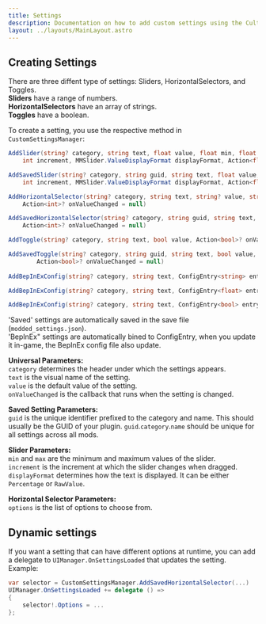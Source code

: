 ```yaml
---
title: Settings
description: Documentation on how to add custom settings using the Cult of the Lamb API
layout: ../layouts/MainLayout.astro
---
```


## Creating Settings

There are three diffent type of settings: Sliders, HorizontalSelectors, and Toggles.  
**Sliders** have a range of numbers.  
**HorizontalSelectors** have an array of strings.  
**Toggles** have a boolean.

To create a setting, you use the respective method in `CustomSettingsManager`:

```csharp
AddSlider(string? category, string text, float value, float min, float max,
    int increment, MMSlider.ValueDisplayFormat displayFormat, Action<float>? onValueChanged = null)

AddSavedSlider(string? category, string guid, string text, float value, float min, float max,
    int increment, MMSlider.ValueDisplayFormat displayFormat, Action<float>? onValueChanged = null)

AddHorizontalSelector(string? category, string text, string? value, string?[] options,
    Action<int>? onValueChanged = null)

AddSavedHorizontalSelector(string? category, string guid, string text, string value, string?[] options,
    Action<int>? onValueChanged = null)

AddToggle(string? category, string text, bool value, Action<bool>? onValueChanged = null)

AddSavedToggle(string? category, string guid, string text, bool value,
        Action<bool>? onValueChanged = null)
        
AddBepInExConfig(string? category, string text, ConfigEntry<string> entry, Action<int>? onValueChanged = null)

AddBepInExConfig(string? category, string text, ConfigEntry<float> entry, int increment, MMSlider.ValueDisplayFormat displayFormat, Action<float>? onValueChanged = null)

AddBepInExConfig(string? category, string text, ConfigEntry<bool> entry, Action<bool>? onValueChanged = null)
```

'Saved' settings are automatically saved in the save file (`modded_settings.json`).<br>
'BepInEx" settings are automatically bined to ConfigEntry, when you update it in-game, the BepInEx config file also update.

**Universal Parameters:**  
`category` determines the header under which the settings appears.  
`text` is the visual name of the setting.  
`value` is the default value of the setting.  
`onValueChanged` is the callback that runs when the setting is changed.

**Saved Setting Parameters:**  
`guid` is the unique identifier prefixed to the category and name. This should usually be the GUID of your plugin. `guid`.`category`.`name` should be unique for all settings across all mods.

**Slider Parameters:**  
`min` and `max` are the minimum and maximum values of the slider.  
`increment` is the increment at which the slider changes when dragged.  
`displayFormat` determines how the text is displayed. It can be either `Percentage` or `RawValue`.

**Horizontal Selector Parameters:**  
`options` is the list of options to choose from.

## Dynamic settings

If you want a setting that can have different options at runtime, you can add a delegate to `UIManager.OnSettingsLoaded` that updates the setting.  
Example:

```csharp
var selector = CustomSettingsManager.AddSavedHorizontalSelector(...)
UIManager.OnSettingsLoaded += delegate () =>
{
    selector!.Options = ...
};
```
